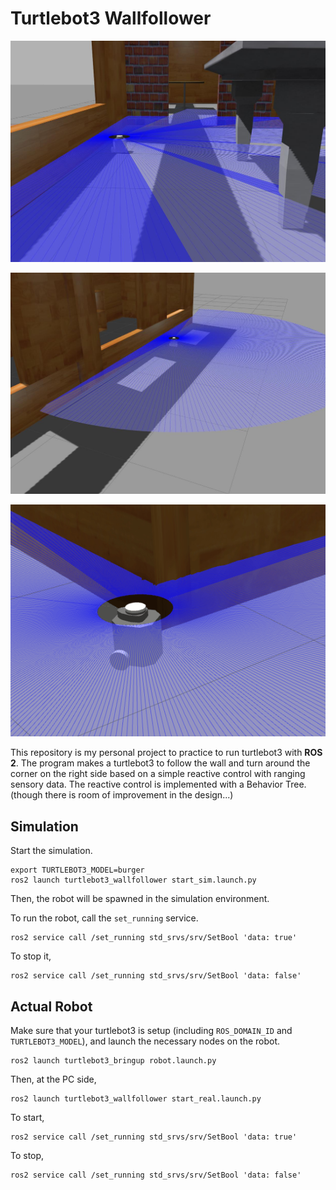 # Turtlebot3 Wallfollower

![](./img/sim1.jpg)

![](./img/sim2.jpg)

![](./img/corner.png)

This repository is my personal project to practice to run turtlebot3 with **ROS 2**.
The program makes a turtlebot3 to follow the wall and turn around the corner on the right side based on a simple reactive control with ranging sensory data. The reactive control is implemented with a Behavior Tree. (though there is room of improvement in the design...)

## Simulation

Start the simulation.
```
export TURTLEBOT3_MODEL=burger
ros2 launch turtlebot3_wallfollower start_sim.launch.py
```
Then, the robot will be spawned in the simulation environment.

To run the robot, call the `set_running` service.
```
ros2 service call /set_running std_srvs/srv/SetBool 'data: true'
```

To stop it,
```
ros2 service call /set_running std_srvs/srv/SetBool 'data: false'
```

## Actual Robot

Make sure that your turtlebot3 is setup (including `ROS_DOMAIN_ID` and `TURTLEBOT3_MODEL`), and launch the necessary nodes on the robot.
```
ros2 launch turtlebot3_bringup robot.launch.py
```

Then, at the PC side,
```
ros2 launch turtlebot3_wallfollower start_real.launch.py
```

To start,
```
ros2 service call /set_running std_srvs/srv/SetBool 'data: true'
```

To stop,
```
ros2 service call /set_running std_srvs/srv/SetBool 'data: false'
```
